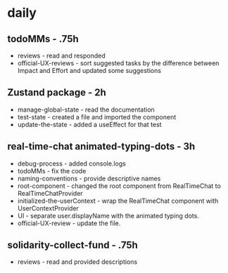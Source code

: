 # daily 

## todoMMs - .75h
* reviews - read and responded
* official-UX-reviews - sort suggested tasks by the difference between Impact and Effort and updated some suggestions

## Zustand package - 2h
* manage-global-state - read the documentation
* test-state - created a file and imported the component
* update-the-state - added a useEffect for that test

## real-time-chat animated-typing-dots - 3h
* debug-process - added console.logs
* todoMMs - fix the code
* naming-conventions - provide descriptive names
* root-component - changed the root component from RealTimeChat to RealTimeChatProvider
* initialized-the-userContext - wrap the RealTimeChat component with UserContextProvider
* UI - separate user.displayName with the animated typing dots.
* official-UX-review - update the file.

## solidarity-collect-fund - .75h
* reviews - read and provided descriptions